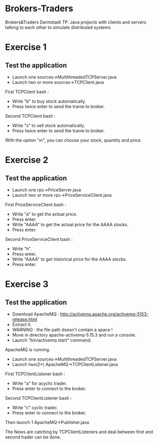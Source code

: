 # Brokers-Traders
Brokers&amp;Traders Darmstadt TP. Java projects with clients and servers talking to each other to simulate distributed systems

# Exercise 1
## Test the application
- Launch one sources->MultithreadedTCPServer.java
- Launch two or more sources->TCPClient.java

First TCPClient bash : 
- Write "b" to buy stock automatically.
- Press twice enter to send the trame to broker.

Second TCPClient bash : 
- Write "s" to sell stock automatically.
- Press twice enter to send the trame to broker.

With the option "m", you can choose your stock, quantity and price.


# Exercise 2
## Test the application
- Launch one rpc->PriceServer.java
- Launch two or more rpc->PriceServiceClient.java

First PriceServiceClient bash : 
- Write "a" to get the actual price.
- Press enter.
- Write "AAAA" to get the actual price for the AAAA stocks.
- Press enter.

Second PriceServiceClient bash : 
- Write "h".
- Press enter.
- Write "AAAA" to get historical price for the AAAA stocks.
- Press enter.


# Exercise 3
## Test the application
- Download ApacheMQ : http://activemq.apache.org/activemq-5153-release.html
- Extract it.
- WARNING : the file path doesn't contain a space !
- Move in directory apache-activemq-5.15.3 and run a console.
- Launch "bin/activemq start" command.

ApacheMQ is running.

- Launch one sources->MultithreadedTCPServer.java
- Launch two(2*) ApacheMQ->TCPClientListener.java

First TCPClientListener bash : 
- Write "a" for acyclic trader.
- Press enter to connect to the broker.

Second TCPClientListener bash : 
- Write "c" cyclic trader.
- Press enter to connect to the broker.

Then launch 1 ApacheMQ->Publisher.java

The News are catching by TCPClientListeners and deal between first and second trader can be done.